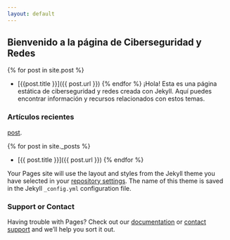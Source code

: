 ```yaml
---
layout: default
---
```


## Bienvenido a la página de Ciberseguridad y Redes
{% for post in site.post %}
- [{{post.title }}]({{ post.url }})
{% endfor %}
¡Hola! Esta es una página estática de ciberseguridad y redes creada con Jekyll. Aquí puedes encontrar información y recursos relacionados con estos temas.

### Artículos recientes
[post](_posts/28-04-2024.md).

{% for post in site._posts %}
- [{{ post.title }}]({{ post.url }})
{% endfor %}

Your Pages site will use the layout and styles from the Jekyll theme you have selected in your [repository settings](https://github.com/peimando/peimando.github.io/settings/pages). The name of this theme is saved in the Jekyll `_config.yml` configuration file.

### Support or Contact

Having trouble with Pages? Check out our [documentation](https://docs.github.com/categories/github-pages-basics/) or [contact support](https://support.github.com/contact) and we’ll help you sort it out.
